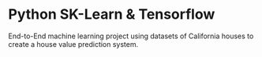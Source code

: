 # Python SK-Learn & Tensorflow
End-to-End machine learning project using datasets of California houses to create a house value prediction system.
